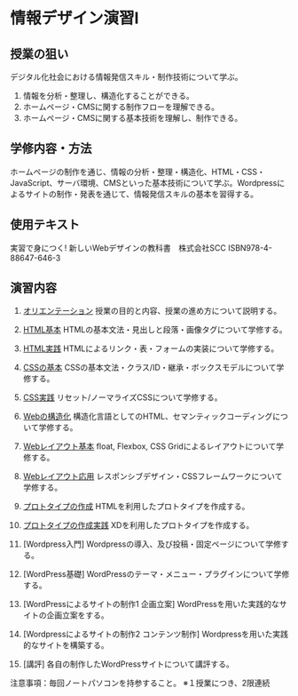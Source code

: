# 情報デザイン演習I

## 授業の狙い

デジタル化社会における情報発信スキル・制作技術について学ぶ。

1. 情報を分析・整理し、構造化することができる。
2. ホームページ・CMSに関する制作フローを理解できる。
3. ホームページ・CMSに関する基本技術を理解し、制作できる。

## 学修内容・方法

ホームページの制作を通じ、情報の分析・整理・構造化、HTML・CSS・JavaScript、サーバ環境、CMSといった基本技術について学ぶ。Wordpressによるサイトの制作・発表を通じて、情報発信スキルの基本を習得する。

## 使用テキスト

実習で身につく! 新しいWebデザインの教科書　株式会社SCC
ISBN978-4-88647-646-3

## 演習内容

1. [オリエンテーション](id_01.md)
授業の目的と内容、授業の進め方について説明する。

2. [HTML基本](id_02.md)
HTMLの基本文法・見出しと段落・画像タグについて学修する。

3. [HTML実践](id_03.md)
HTMLによるリンク・表・フォームの実装について学修する。

4. [CSSの基本](id_04.md)
CSSの基本文法・クラス/ID・継承・ボックスモデルについて学修する。

5. [CSS実践](id_05.md)
リセット/ノーマライズCSSについて学修する。

6. [Webの構造化](id_06.md)
構造化言語としてのHTML、セマンティックコーディングについて学修する。

7. [Webレイアウト基本](id_07.md)
float, Flexbox, CSS Gridによるレイアウトについて学修する。

8. [Webレイアウト応用](id_08.md)
レスポンシブデザイン・CSSフレームワークについて学修する。

9. [プロトタイプの作成](id_09.md)
HTMLを利用したプロトタイプを作成する。

10. [プロトタイプの作成実践](id_10.md)
XDを利用したプロトタイプを作成する。

11.  [Wordpress入門]
Wordpressの導入、及び投稿・固定ページについて学修する。

12. [WordPress基礎]
WordPressのテーマ・メニュー・プラグインについて学修する。

13. [WordPressによるサイトの制作1 企画立案]
WordPressを用いた実践的なサイトの企画立案をする。

14. [Wordpressによるサイトの制作2 コンテンツ制作]
Wordpressを用いた実践的なサイトを構築する。

15. [講評]
各自の制作したWordPressサイトについて講評する。

注意事項：毎回ノートパソコンを持参すること。
※１授業につき、2限連続